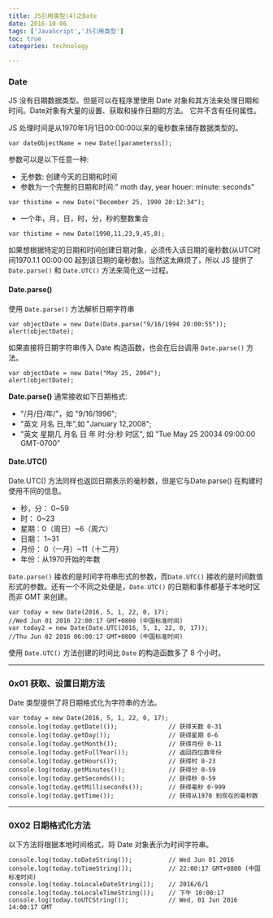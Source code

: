 ```yaml
---
title: JS引用类型(4)之Date    
date: 2016-10-06     
tags: ['JavaScript','JS引用类型']
toc: true
categories: technology

---
```

### Date
JS 没有日期数据类型。但是可以在程序里使用 Date 对象和其方法来处理日期和时间。Date对象有大量的设置、获取和操作日期的方法。 它并不含有任何属性。

JS 处理时间是从1970年1月1日00:00:00以来的毫秒数来储存数据类型的。

```
var dateObjectName = new Date([parameterss]);
```

参数可以是以下任意一种:

* 无参数: 创建今天的日期和时间
* 参数为一个完整的日期和时间:" moth day, year houer: minute: seconds"
```
var thistime = new Date("December 25, 1990 20:12:34");
```
* 一个年，月，日，时，分，秒的整数集合
```
var thistime = new Date(1990,11,23,9,45,0);
```

如果想根据特定的日期和时间创建日期对象，必须传入该日期的毫秒数(从UTC时间1970.1.1 00:00:00 起到该日期的毫秒数)。当然这太麻烦了，所以 JS 提供了 `Date.parse()` 和 `Date.UTC()` 方法来简化这一过程。


#### Date.parse()

使用 `Date.parse()` 方法解析日期字符串

```
var objectDate = new Date(Date.parse("9/16/1994 20:00:55"));
alert(objectDate);
```

如果直接将日期字符串传入 Date 构造函数，也会在后台调用 `Date.parse()` 方法。

```
var objectDate = new Date("May 25, 2004");
alert(objectDate);
```

**Date.parse()** 通常接收如下日期格式:

* "/月/日/年/"，如 "9/16/1996";
* "英文 月名 日,年",如 "January 12,2008";
* "英文 星期几 月名 日 年 时:分:秒 时区", 如 "Tue May 25 20034 09:00:00 GMT-0700"



#### Date.UTC()

Date.UTC() 方法同样也返回日期表示的毫秒数，但是它与Date.parse() 在构建时使用不同的信息。

* 秒，分： 0~59
* 时： 0~23
* 星期：0（周日）~6（周六）
* 日期： 1~31
* 月份： 0（一月）~11（十二月）
* 年份：从1970开始的年数


`Date.parse()` 接收的是时间字符串形式的参数，而`Date.UTC()` 接收的是时间数值形式的参数。还有一个不同之处便是，`Date.UTC()` 的日期和事件都基于本地时区而非 GMT 来创建。

```
var today = new Date(2016, 5, 1, 22, 0, 17);
//Wed Jun 01 2016 22:00:17 GMT+0800 (中国标准时间)
var today2 = new Date(Date.UTC(2016, 5, 1, 22, 0, 17));
//Thu Jun 02 2016 06:00:17 GMT+0800 (中国标准时间)
```

使用 `Date.UTC()` 方法创建的时间比 `Date` 的构造函数多了 8 个小时。


---
### 0x01 获取、设置日期方法
Date 类型提供了将日期格式化为字符串的方法。

```
var today = new Date(2016, 5, 1, 22, 0, 17);    
console.log(today.getDate(());              // 获得天数 0-31
console.log(today.getDay());                // 获得星期 0-6
console.log(today.getMonth());              // 获得月份 0-11
console.log(today.getFullYear());           // 返回四位数年份
console.log(today.getHours());              // 获得时 0-23
console.log(today.getMinutes());            // 获得分 0-59
console.log(today.getSeconds());            // 获得秒 0-59
console.log(today.getMilliseconds());       // 获得毫秒 0-999
console.log(today.getTime());               // 获得从1970 到现在的毫秒数
```


---
### 0X02 日期格式化方法
以下方法将根据本地时间格式，将 Date 对象表示为时间字符串。

```
console.log(today.toDateString());          // Wed Jun 01 2016
console.log(today.toTimeString());          // 22:00:17 GMT+0800 (中国标准时间)
console.log(today.toLocaleDateString());    // 2016/6/1
console.log(today.toLocaleTimeString());    // 下午 10:00:17
console.log(today.toUTCString());           // Wed, 01 Jun 2016 14:00:17 GMT
```

